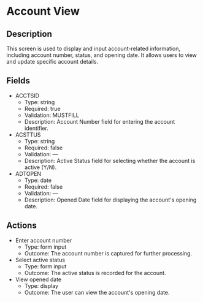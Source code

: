 # Account View

## Description
This screen is used to display and input account-related information, including account number, status, and opening date. It allows users to view and update specific account details.

## Fields
- ACCTSID
  - Type: string
  - Required: true
  - Validation: MUSTFILL
  - Description: Account Number field for entering the account identifier.
- ACSTTUS
  - Type: string
  - Required: false
  - Validation: —
  - Description: Active Status field for selecting whether the account is active (Y/N).
- ADTOPEN
  - Type: date
  - Required: false
  - Validation: —
  - Description: Opened Date field for displaying the account's opening date.

## Actions
- Enter account number
  - Type: form input
  - Outcome: The account number is captured for further processing.
- Select active status
  - Type: form input
  - Outcome: The active status is recorded for the account.
- View opened date
  - Type: display
  - Outcome: The user can view the account's opening date.
